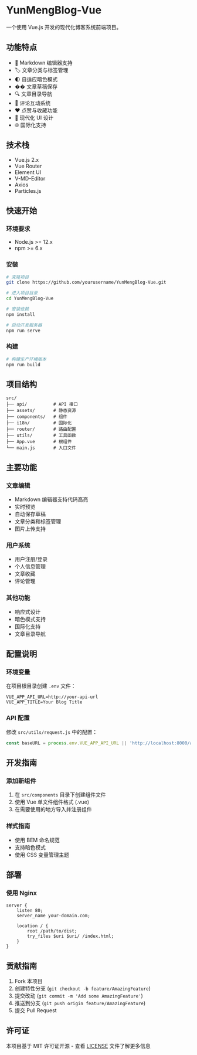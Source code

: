 # YunMengBlog-Vue

一个使用 Vue.js 开发的现代化博客系统前端项目。

## 功能特点

- 📝 Markdown 编辑器支持
- 🏷️ 文章分类与标签管理
- 🌓 自适应暗色模式
- �� 文章草稿保存
- 🔍 文章目录导航
- 💬 评论互动系统
- ❤️ 点赞与收藏功能
- 🎨 现代化 UI 设计
- 🌐 国际化支持

## 技术栈

- Vue.js 2.x
- Vue Router
- Element UI
- V-MD-Editor
- Axios
- Particles.js

## 快速开始

### 环境要求

- Node.js >= 12.x
- npm >= 6.x

### 安装

```bash
# 克隆项目
git clone https://github.com/yourusername/YunMengBlog-Vue.git

# 进入项目目录
cd YunMengBlog-Vue

# 安装依赖
npm install

# 启动开发服务器
npm run serve
```

### 构建

```bash
# 构建生产环境版本
npm run build
```

## 项目结构

```
src/
├── api/          # API 接口
├── assets/       # 静态资源
├── components/   # 组件
├── i18n/         # 国际化
├── router/       # 路由配置
├── utils/        # 工具函数
├── App.vue       # 根组件
└── main.js       # 入口文件
```

## 主要功能

### 文章编辑

- Markdown 编辑器支持代码高亮
- 实时预览
- 自动保存草稿
- 文章分类和标签管理
- 图片上传支持

### 用户系统

- 用户注册/登录
- 个人信息管理
- 文章收藏
- 评论管理

### 其他功能

- 响应式设计
- 暗色模式支持
- 国际化支持
- 文章目录导航

## 配置说明

### 环境变量

在项目根目录创建 `.env` 文件：

```
VUE_APP_API_URL=http://your-api-url
VUE_APP_TITLE=Your Blog Title
```

### API 配置

修改 `src/utils/request.js` 中的配置：

```javascript
const baseURL = process.env.VUE_APP_API_URL || 'http://localhost:8000/api'
```

## 开发指南

### 添加新组件

1. 在 `src/components` 目录下创建组件文件
2. 使用 Vue 单文件组件格式 (.vue)
3. 在需要使用的地方导入并注册组件

### 样式指南

- 使用 BEM 命名规范
- 支持暗色模式
- 使用 CSS 变量管理主题

## 部署

### 使用 Nginx

```nginx
server {
    listen 80;
    server_name your-domain.com;

    location / {
        root /path/to/dist;
        try_files $uri $uri/ /index.html;
    }
}
```

## 贡献指南

1. Fork 本项目
2. 创建特性分支 (`git checkout -b feature/AmazingFeature`)
3. 提交改动 (`git commit -m 'Add some AmazingFeature'`)
4. 推送到分支 (`git push origin feature/AmazingFeature`)
5. 提交 Pull Request

## 许可证

本项目基于 MIT 许可证开源 - 查看 [LICENSE](LICENSE) 文件了解更多信息

